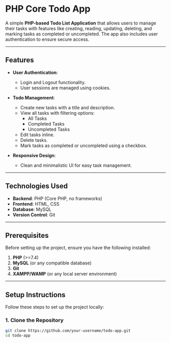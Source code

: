 # PHP Core Todo App

A simple **PHP-based Todo List Application** that allows users to manage their tasks with features like creating, reading, updating, deleting, and marking tasks as completed or uncompleted. The app also includes user authentication to ensure secure access.

---

## Features

- **User Authentication**:
  - Login and Logout functionality.
  - User sessions are managed using cookies.

- **Todo Management**:
  - Create new tasks with a title and description.
  - View all tasks with filtering options:
    - All Tasks
    - Completed Tasks
    - Uncompleted Tasks
  - Edit tasks inline.
  - Delete tasks.
  - Mark tasks as completed or uncompleted using a checkbox.

- **Responsive Design**:
  - Clean and minimalistic UI for easy task management.

---

## Technologies Used

- **Backend**: PHP (Core PHP, no frameworks)
- **Frontend**: HTML, CSS
- **Database**: MySQL
- **Version Control**: Git

---

## Prerequisites

Before setting up the project, ensure you have the following installed:

1. **PHP** (>=7.4)
2. **MySQL** (or any compatible database)
3. **Git**
4. **XAMPP/WAMP** (or any local server environment)

---

## Setup Instructions

Follow these steps to set up the project locally:

### 1. Clone the Repository
```bash
git clone https://github.com/your-username/todo-app.git
cd todo-app